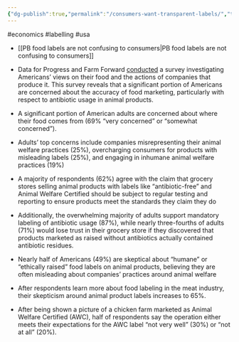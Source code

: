 ```yaml
---
{"dg-publish":true,"permalink":"/consumers-want-transparent-labels/","tags":["#economics","#labelling","#usa"],"created":"2025-10-23T17:42:48.061+01:00","updated":"2025-10-23T18:06:08.743+01:00"}
---
```


#economics #labelling #usa 

- [[PB food labels are not confusing to consumers\|PB food labels are not confusing to consumers]]

- Data for Progress and Farm Forward [conducted](https://www.filesforprogress.org/datasets/2023/8/dfp_farm_forward_humanewashing_tabs.pdf) a survey investigating Americans’ views on their food and the actions of companies that produce it. This survey reveals that a significant portion of Americans are concerned about the accuracy of food marketing, particularly with respect to antibiotic usage in animal products.
- A significant portion of American adults are concerned about where their food comes from (69% “very concerned” or “somewhat concerned”).
- Adults’ top concerns include companies misrepresenting their animal welfare practices (25%), overcharging consumers for products with misleading labels (25%), and engaging in inhumane animal welfare practices (19%)
- A majority of respondents (62%) agree with the claim that grocery stores selling animal products with labels like “antibiotic-free” and Animal Welfare Certified should be subject to regular testing and reporting to ensure products meet the standards they claim they do
- Additionally, the overwhelming majority of adults support mandatory labeling of antibiotic usage (87%), while nearly three-fourths of adults (71%) would lose trust in their grocery store if they discovered that products marketed as raised without antibiotics actually contained antibiotic residues.
- Nearly half of Americans (49%) are skeptical about “humane” or “ethically raised” food labels on animal products, believing they are often misleading about companies’ practices around animal welfare
- After respondents learn more about food labeling in the meat industry, their skepticism around animal product labels increases to 65%.
- After being shown a picture of a chicken farm marketed as Animal Welfare Certified (AWC), half of respondents say the operation either meets their expectations for the AWC label “not very well” (30%) or “not at all” (20%).